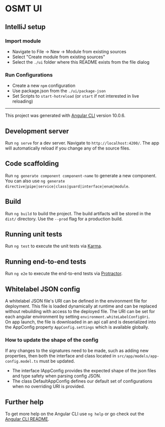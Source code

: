 # OSMT UI 

## IntelliJ setup

### Import module
  * Navigate to File -> New -> Module from existing sources
  * Select "Create module from existing sources"
  * Select the `./ui` folder where this README exists from the file dialog
  
### Run Configurations
  * Create a new `npm` configuration
  * Use package.json from the `./ui/package-json`
  * Set Scripts to `start-hotreload` (or `start` if not interested in live reloading)
  
---

This project was generated with [Angular CLI](https://github.com/angular/angular-cli) version 10.0.6.

## Development server

Run `ng serve` for a dev server. Navigate to `http://localhost:4200/`. The app will automatically reload if you change any of the source files.

## Code scaffolding

Run `ng generate component component-name` to generate a new component. You can also use `ng generate directive|pipe|service|class|guard|interface|enum|module`.

## Build

Run `ng build` to build the project. The build artifacts will be stored in the `dist/` directory. Use the `--prod` flag for a production build.

## Running unit tests

Run `ng test` to execute the unit tests via [Karma](https://karma-runner.github.io).

## Running end-to-end tests

Run `ng e2e` to execute the end-to-end tests via [Protractor](http://www.protractortest.org/).

## Whitelabel JSON config
A whitelabel JSON file's URI can be defined in the environment file for deployment.  This file is loaded dynamically at runtime and can be replaced 
without rebuilding with access to the deployed file.  The URI can be set for each angular environment by setting `environment.whiteLabelConfigUri`.  
On app launch, the file is downloaded in an api call and is deserialized into the AppConfig property `AppConfig.settings` which is available globally.

### How to update the shape of the config
If any changes to the signatures need to be made, such as adding new properties, then both the interface and class located in 
`src/app/models/app-config.model.ts` must be updated.
 
* The interface IAppConfig provides the expected shape of the json files and type safety when parsing config JSON. 
* The class DefaultAppConfig defines our default set of configurations when no overriding URI is provided.
    
## Further help

To get more help on the Angular CLI use `ng help` or go check out the [Angular CLI README](https://github.com/angular/angular-cli/blob/master/README.md).
